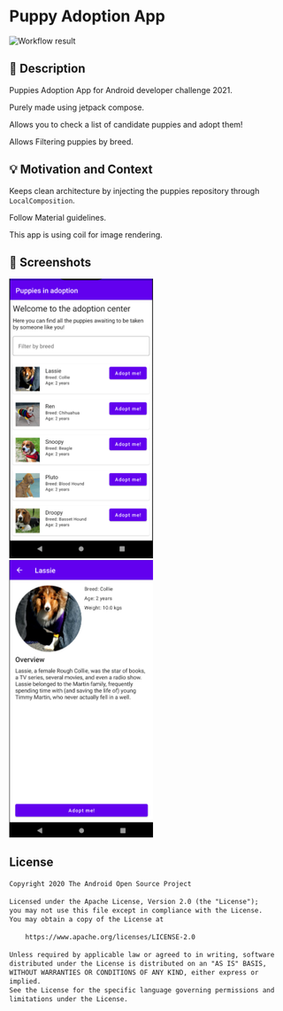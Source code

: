 # Puppy Adoption App

![Workflow result](https://github.com/aleweichandt/w1_puppy_adoption/workflows/Check/badge.svg)


## :scroll: Description
Puppies Adoption App for Android developer challenge 2021.

Purely made using jetpack compose.

Allows you to check a list of candidate puppies and adopt them!

Allows Filtering puppies by breed.


## :bulb: Motivation and Context
Keeps clean architecture by injecting the puppies repository through `LocalComposition`.

Follow Material guidelines.

This app is using coil for image rendering.


## :camera_flash: Screenshots
<img src="/results/screenshot_1.png" width="260">&emsp;<img src="/results/screenshot_2.png" width="260">

## License
```
Copyright 2020 The Android Open Source Project

Licensed under the Apache License, Version 2.0 (the "License");
you may not use this file except in compliance with the License.
You may obtain a copy of the License at

    https://www.apache.org/licenses/LICENSE-2.0

Unless required by applicable law or agreed to in writing, software
distributed under the License is distributed on an "AS IS" BASIS,
WITHOUT WARRANTIES OR CONDITIONS OF ANY KIND, either express or implied.
See the License for the specific language governing permissions and
limitations under the License.
```
